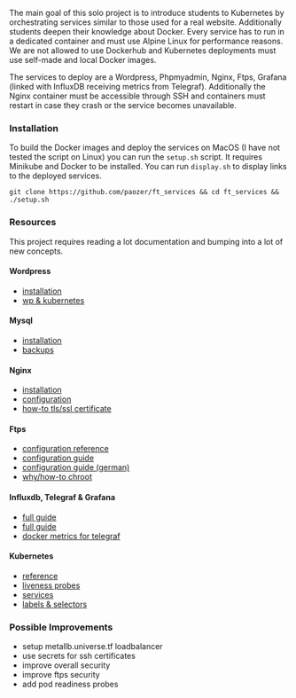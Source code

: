The main goal of this solo project is to introduce students to Kubernetes by orchestrating services similar to those used for a real website. Additionally students deepen their knowledge about Docker. Every service has to run in a dedicated container and must use Alpine Linux for performance reasons. We are not allowed to use Dockerhub and Kubernetes deployments must use self-made and local Docker images.

The services to deploy are a Wordpress, Phpmyadmin, Nginx, Ftps, Grafana (linked with InfluxDB receiving metrics from Telegraf). Additionally the Nginx container must be accessible through SSH and containers must restart in case they crash or the service becomes unavailable.

### Installation
To build the Docker images and deploy the services on MacOS (I have not tested the script on Linux) you can run the `setup.sh` script. It requires Minikube and Docker to be installed. You can run `display.sh` to display links to the deployed services.

`git clone https://github.com/paozer/ft_services && cd ft_services && ./setup.sh`

### Resources
This project requires reading a lot documentation and bumping into a lot of new concepts.

#### Wordpress
* [installation](https://wiki.alpinelinux.org/wiki/WordPress)
* [wp & kubernetes](https://vinta.ws/code/setup-scalable-wordpress-sites-on-kubernetes.html)

#### Mysql
* [installation](https://wiki.alpinelinux.org/wiki/Production_DataBases_:_mysql)
* [backups](https://dev.mysql.com/doc/refman/5.7/en/mysqldump.html)

#### Nginx
* [installation](https://wiki.alpinelinux.org/wiki/Nginx_with_PHP)
* [configuration](https://nginx.org/en/docs/http/configuring_https_servers.html)
* [how-to tls/ssl certificate](https://www.humankode.com/ssl/create-a-selfsigned-certificate-for-nginx-in-5-minutes)

#### Ftps
* [configuration reference](https://linux.die.net/man/5/vsftpd.conf)
* [configuration guide](https://www.digitalocean.com/community/tutorials/how-to-configure-vsftpd-to-use-ssl-tls-on-a-centos-vps)
* [configuration guide (german)](https://www.netcup-wiki.de/wiki/VSFTPD_Installation_und_Einrichtung)
* [why/how-to chroot](https://linuxhint.com/vsftpd_chroot_home_dir/)

#### Influxdb, Telegraf & Grafana
* [full guide](https://aperogeek.fr/monitoring-docker-with-telegraf-influxdb-and-grafana/)
* [full guide](https://octoperf.com/blog/2019/09/19/kraken-kubernetes-influxdb-grafana-telegraf)
* [docker metrics for telegraf](https://github.com/influxdata/telegraf/tree/release-1.9/plugins/inputs/docker)

#### Kubernetes
* [reference](https://kubernetes.io/docs/)
* [liveness probes](https://kubernetes.io/docs/tasks/configure-pod-container/configure-liveness-readiness-startup-probes/)
* [services](https://matthewpalmer.net/kubernetes-app-developer/articles/service-kubernetes-example-tutorial.html)
* [labels & selectors](https://medium.com/@zwhitchcox/matchlabels-labels-and-selectors-explained-in-detail-for-beginners-d421bdd05362)

### Possible Improvements
* setup metallb.universe.tf loadbalancer
* use secrets for ssh certificates
* improve overall security
* improve ftps security
* add pod readiness probes

